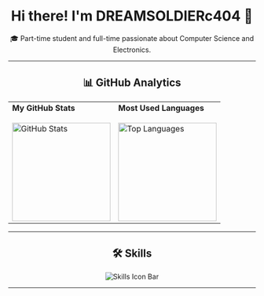 <div align="center">

# Hi there! I'm DREAMSOLDIERc404 👋

🎓 Part-time student and full-time passionate about Computer Science and Electronics.

---

## 📊 GitHub Analytics

<table align="center">
  <tr>
    <td>
      <b>My GitHub Stats</b><br><br>
      <img src="https://github-readme-stats.vercel.app/api?username=DREAMSOLDIERc404&show_icons=true&bg_color=00000000" alt="GitHub Stats" height="200"/>
    </td>
    <td>
      <b>Most Used Languages</b><br><br>
      <img src="https://github-readme-stats.vercel.app/api/top-langs/?username=DREAMSOLDIERc404&layout=compact&bg_color=00000000" alt="Top Languages" height="200"/>
    </td>
  </tr>
</table>

---

## 🛠️ Skills

<p align="center">
  <img src="https://skillicons.dev/icons?i=c,cpp,java,javascript,html,gradle,bash,git,arduino,raspberrypi,kali,kotlin" alt="Skills Icon Bar"/>
</p>

---

<!--
**DREAMSOLDIERc404/DREAMSOLDIERc404** is a ✨ special ✨ repository because its `README.md` (this file) appears on your GitHub profile.
-->

</div>
